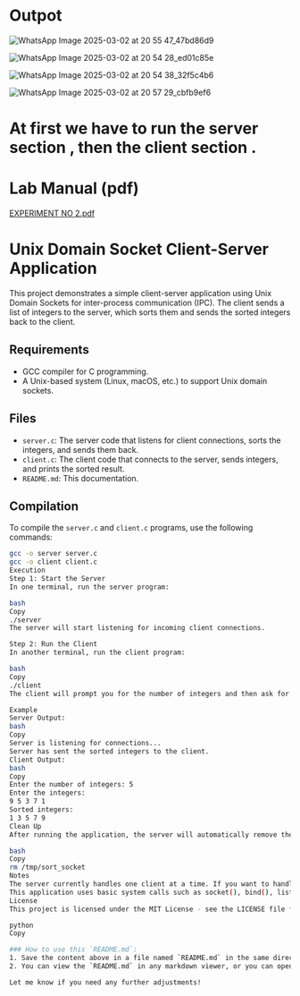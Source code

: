 # Outpot

![WhatsApp Image 2025-03-02 at 20 55 47_47bd86d9](https://github.com/user-attachments/assets/04c79445-040d-4688-9d28-3cf3bc07d88b)

![WhatsApp Image 2025-03-02 at 20 54 28_ed01c85e](https://github.com/user-attachments/assets/84c0a9b9-5c3b-4a64-a852-61b0f1e8acbb)


![WhatsApp Image 2025-03-02 at 20 54 38_32f5c4b6](https://github.com/user-attachments/assets/bc909dbe-a8a7-4439-8e7c-fcee59c5a1e7)


![WhatsApp Image 2025-03-02 at 20 57 29_cbfb9ef6](https://github.com/user-attachments/assets/41aa2cb7-c0c4-4bf9-8986-e5a87cc3551a)



# At first we have to run the server section , then the client section . 

# Lab Manual (pdf)
[EXPERIMENT NO 2.pdf](https://github.com/user-attachments/files/18915079/EXPERIMENT.NO.2.pdf)

# Unix Domain Socket Client-Server Application

This project demonstrates a simple client-server application using Unix Domain Sockets for inter-process communication (IPC). The client sends a list of integers to the server, which sorts them and sends the sorted integers back to the client.

## Requirements

- GCC compiler for C programming.
- A Unix-based system (Linux, macOS, etc.) to support Unix domain sockets.

## Files

- `server.c`: The server code that listens for client connections, sorts the integers, and sends them back.
- `client.c`: The client code that connects to the server, sends integers, and prints the sorted result.
- `README.md`: This documentation.

## Compilation

To compile the `server.c` and `client.c` programs, use the following commands:

```bash
gcc -o server server.c
gcc -o client client.c
Execution
Step 1: Start the Server
In one terminal, run the server program:

bash
Copy
./server
The server will start listening for incoming client connections.

Step 2: Run the Client
In another terminal, run the client program:

bash
Copy
./client
The client will prompt you for the number of integers and then ask for the integers themselves. After the client sends the integers to the server, the server will sort the integers and send them back to the client. The client will then display the sorted integers.

Example
Server Output:
bash
Copy
Server is listening for connections...
Server has sent the sorted integers to the client.
Client Output:
bash
Copy
Enter the number of integers: 5
Enter the integers:
9 5 3 7 1
Sorted integers:
1 3 5 7 9
Clean Up
After running the application, the server will automatically remove the Unix domain socket file (/tmp/sort_socket). You can manually remove it if needed.

bash
Copy
rm /tmp/sort_socket
Notes
The server currently handles one client at a time. If you want to handle multiple clients concurrently, you can modify the server to use fork() or multithreading.
This application uses basic system calls such as socket(), bind(), listen(), accept(), read(), and write() for communication.
License
This project is licensed under the MIT License - see the LICENSE file for details.

python
Copy

### How to use this `README.md`:
1. Save the content above in a file named `README.md` in the same directory as your project.
2. You can view the `README.md` in any markdown viewer, or you can open it in a Git repository or use it for any documentation purposes. 

Let me know if you need any further adjustments!


